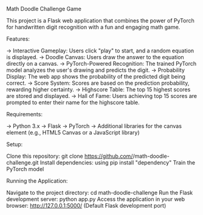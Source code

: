 Math Doodle Challenge Game

This project is a Flask web application that combines the power of PyTorch for handwritten digit recognition with a fun and engaging math game.

Features:

-> Interactive Gameplay: Users click "play" to start, and a random equation is displayed.
-> Doodle Canvas: Users draw the answer to the equation directly on a canvas.
-> PyTorch-Powered Recognition: The trained PyTorch model analyzes the user's drawing and predicts the digit.
-> Probability Display: The web app shows the probability of the predicted digit being correct.
-> Score System: Scores are based on the prediction probability, rewarding higher certainty.
-> Highscore Table: The top 15 highest scores are stored and displayed.
-> Hall of Fame: Users achieving top 15 scores are prompted to enter their name for the highscore table.

Requirements:

-> Python 3.x
-> Flask
-> PyTorch
-> Additional libraries for the canvas element (e.g., HTML5 Canvas or a JavaScript library)

Setup:

Clone this repository: git clone https://github.com/<your-username>/math-doodle-challenge.git
Install dependencies: using pip install "dependency"
Train the PyTorch model 

Running the Application:

Navigate to the project directory: cd math-doodle-challenge
Run the Flask development server: python app.py
Access the application in your web browser: http://127.0.0.1:5000/ (Default Flask development port)